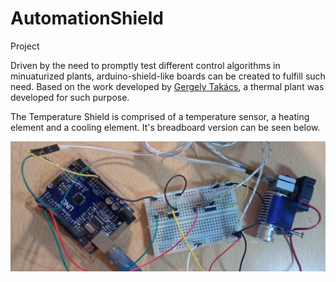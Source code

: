 # AutomationShield
Project

Driven by the need to promptly test different control algorithms in minuaturized plants, arduino-shield-like boards can be created to fulfill such need. Based on the work developed by [Gergely Takács](https://github.com/gergelytakacs/AutomationShield), a thermal plant was developed for such purpose.

The Temperature Shield is comprised of a temperature sensor, a heating element and a cooling element. It's breadboard version can be seen below.

![Circuit](/HeatShield/images/breadboard_version.jpg)